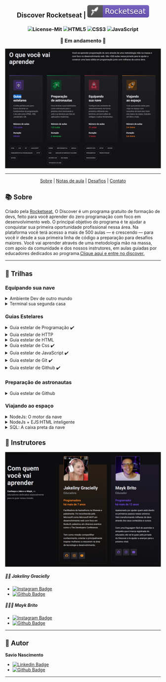 <h2 align="center">
   Discover Rocketseat | <img alt="badge vscode" src="./assets/badge-rocket.svg">
</h2>

<h3 align="center">

![License-Mit](https://img.shields.io/badge/license-MIT-lightseagreen) ![HTML5](https://img.shields.io/badge/HTML5-E34F26?style=flat&logo=html5&logoColor=white) ![CSS3](https://img.shields.io/badge/CSS3-1572B6?style=flat&logo=css3&logoColor=white) ![JavaScript](https://img.shields.io/badge/JavaScript-F7DF1E?style=flat&logo=javascript&logoColor=black)

🚧 Em andamento 🚧

</h3>

<p align="center">
<img alt="badge vscode" src="./assets/wallpaperDiscover.jpg">
</p>

---

<p align="center">
  <a href="#-Sobre">Sobre</a> |
  <a>
  <a href="#-Notas-de-aula">Notas de aula</a> |
  <a href="#-Desafios">Desafios</a> |
  <a href="#-Entre-em-contato">Contato</a>
</p>

## 📚 Sobre

<p>
Criado pela <a href="https://rocketseat.com.br/" target="_blank">Rocketseat</a>, O Discover é um programa gratuito de formação de devs, feito para você aprender do zero programação com foco em desenvolvimento web. O principal objetivo do programa é te ajudar a conquistar sua primeira oportunidade profissional nessa área.
Na plataforma você terá acesso a mais de 500 aulas — e crescendo — para você ir desde a sua primeira linha de código a preparação para desafios maiores.
Você vai aprender através de uma metodologia mão na massa, com apoio da comunidade e dos nossos instrutores, em aulas guiadas por educadores dedicados ao programa.<a href="https://rocketseat.com.br/discover" target="_blank">Clique aqui e entre no discover.</a>

---

## 🚀 Trilhas

### Equipando sua nave

<details>
  <summary> Ambiente Dev de outro mundo</summary>

- Instalando Vs code ✔️
- Instalando NodeJs ✔️
- Instalando Chrome ✔️

</details>

<details>
<summary> Terminal sua segunda casa</summary>

- Módulo 01 | Abertura
- Módulo 02 | Preparação e Dicas
- Módulo 03 | Arquivos e Diretórios

</details>

### Guias Estelares

<details>
  <summary> Guia estelar de Programação ✔️</summary>

- Módulo 01 | Ambiente Dev de outro mundo ✔️
- Módulo 02 | Terminal sua segunda casa

</details>

<details>
  <summary>Guia estelar de HTTP</summary>

</details>

<details>
  <summary>Guia estelar de HTML</summary>

</details>

<details>
  <summary>Guia estelar de Css ✔️</summary>

</details>

<details>
  <summary>Guia estelar de JavaScript ✔️</summary>

- Módulo 08 | Expressões e Operadores 🚧
- Módulo 09 | Condicionais e controle de fluxo 🚧
- Módulo 10 | Estruturas de repetição 🚧
- Módulo 11 | Consolidando com exercícios 🚧

</details>

<details>
  <summary>Guia estelar de Git ✔️</summary>

</details>

<details>
  <summary>Guia estelar de Github ✔️</summary>

</details>

### Preparação de astronautas

<details>
  <summary>Guia estelar de Github</summary>

</details>

### Viajando ao espaço

<details>
  <summary>NodeJs: O motor da nave</summary>

- Módulo 1 | Conhecendo o Node ✔️
- Módulo 2 | Configurando o ambiente ✔️
- Módulo 3 | Iniciando na prática ✔️
- Módulo 4 | NPM - Node Package Manager ✔️
- Módulo 5 | BestMe App ✔️
- Módulo 6 | Timers ✔️
- Módulo 7 | Events ✔️

</details>

<details>
  <summary>NodeJs + EJS:HTML inteligente</summary>
  
  - Criando o Html 
  - Criando o Servidor
  - Layout
  - Nova página e menu
  - Organização
  - Pesquisando um objeto
  - Foreach

</details>
<details>
  <summary>SQL: A caixa preta da nave</summary>

- Módulo 1 | Introdução ✔️
- Módulo 2 | Conceitos ✔️
- Módulo 3 | Tipos de campos ✔️
- Módulo 4 | Comando SELECT ✔️
- Módulo 5 | Operadores Relacionais ✔️
- Módulo 6 | Operadores Matemáticos ✔️
- Módulo 7 | Operadores Lógicos ✔️
- Módulo 8 | Mais Comandos ✔️
- Módulo 9 | Unindo tabelas ✔️
- Módulo 10 | Comandos Avançados ✔️
- Módulo 11 | Comandos nas tabelas ✔️

</details>

## 👥 Instrutores

<img alt="instrutores" src="./assets/instrutoresDiscover.jpg">

##### 👩‍💻 Jakeliny Gracielly

- [![Instagram Badge](https://img.shields.io/badge/-JakelinnyGracielly-e4405f?style=flat-square&labelColor=f94877&logo=instagram&logoColor=white)](https://www.instagram.com/jakeliny.gracielly/)
- [![Github Badge](https://img.shields.io/badge/jakeliny-24292e?style=flat&logo=Github&logoColor=white)](https://github.com/jakeliny)

##### 👨🏻‍💻 Mayk Brito

- [![Instagram Badge](https://img.shields.io/badge/-MaykBrito-e4405f?style=flat-square&labelColor=f94877&logo=instagram&logoColor=white)](https://www.instagram.com/maykbrito/)
- [![Github Badge](https://img.shields.io/badge/maykbrito-24292e?style=flat&logo=Github&logoColor=white)](https://github.com/maykbrito)

---

<!-- ## 📝 Notas de aula -->

## 👤 Autor <a id="autor"></a>

**Savio Nascimento**

- [![Linkedin Badge](https://img.shields.io/badge/-SavioNascimento-blue?style=flat-square&logo=Linkedin&logoColor=white&link=https://www.linkedin.com/savio-nascimento)](https://www.linkedin.com/in/savio-nascimento/)
- [![Github Badge](https://img.shields.io/badge/savionascimentodev-24292e?style=flat&logo=Github&logoColor=white&link=https://github.com/savionascimentodev)](https://github.com/savionascimentodev)

---
